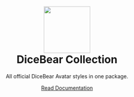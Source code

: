 <h1 align="center"><img src="https://dicebear.com/api/male/seed.svg?mood=happy" width="124" /> <br />DiceBear Collection</h1>
<p align="center">
  All official DiceBear Avatar styles in one package.
</p>

<p align="center">
  <a href="https://dicebear.com/styles/avataaars">
    Read Documentation
  </a>
</p>
